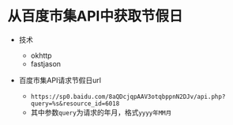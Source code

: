 # 从百度市集API中获取节假日

+ 技术

  + okhttp
  + fastjason

+ 百度市集API请求节假日url

  + `https://sp0.baidu.com/8aQDcjqpAAV3otqbppnN2DJv/api.php?query=%s&resource_id=6018`
  + 其中参数`query`为请求的年月，格式`yyyy年MM月`

  